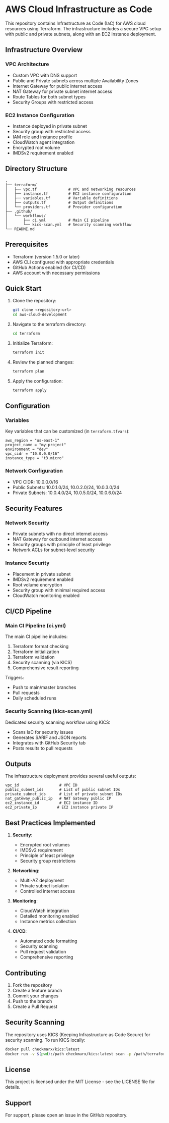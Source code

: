 # AWS Cloud Infrastructure as Code

This repository contains Infrastructure as Code (IaC) for AWS cloud resources using Terraform. The infrastructure includes a secure VPC setup with public and private subnets, along with an EC2 instance deployment.

## Infrastructure Overview

### VPC Architecture

- Custom VPC with DNS support
- Public and Private subnets across multiple Availability Zones
- Internet Gateway for public internet access
- NAT Gateway for private subnet internet access
- Route Tables for both subnet types
- Security Groups with restricted access

### EC2 Instance Configuration

- Instance deployed in private subnet
- Security group with restricted access
- IAM role and instance profile
- CloudWatch agent integration
- Encrypted root volume
- IMDSv2 requirement enabled

## Directory Structure

```
.
├── terraform/
│   ├── vpc.tf              # VPC and networking resources
│   ├── instance.tf         # EC2 instance configuration
│   ├── variables.tf        # Variable definitions
│   ├── outputs.tf          # Output definitions
│   └── providers.tf        # Provider configuration
├── .github/
│   └── workflows/
│       ├── ci.yml          # Main CI pipeline
│       └── kics-scan.yml   # Security scanning workflow
└── README.md
```

## Prerequisites

- Terraform (version 1.5.0 or later)
- AWS CLI configured with appropriate credentials
- GitHub Actions enabled (for CI/CD)
- AWS account with necessary permissions

## Quick Start

1. Clone the repository:

   ```bash
   git clone <repository-url>
   cd aws-cloud-development
   ```

2. Navigate to the terraform directory:

   ```bash
   cd terraform
   ```

3. Initialize Terraform:

   ```bash
   terraform init
   ```

4. Review the planned changes:

   ```bash
   terraform plan
   ```

5. Apply the configuration:
   ```bash
   terraform apply
   ```

## Configuration

### Variables

Key variables that can be customized (in `terraform.tfvars`):

```hcl
aws_region = "us-east-1"
project_name = "my-project"
environment = "dev"
vpc_cidr = "10.0.0.0/16"
instance_type = "t3.micro"
```

### Network Configuration

- VPC CIDR: 10.0.0.0/16
- Public Subnets: 10.0.1.0/24, 10.0.2.0/24, 10.0.3.0/24
- Private Subnets: 10.0.4.0/24, 10.0.5.0/24, 10.0.6.0/24

## Security Features

### Network Security

- Private subnets with no direct internet access
- NAT Gateway for outbound internet access
- Security groups with principle of least privilege
- Network ACLs for subnet-level security

### Instance Security

- Placement in private subnet
- IMDSv2 requirement enabled
- Root volume encryption
- Security group with minimal required access
- CloudWatch monitoring enabled

## CI/CD Pipeline

### Main CI Pipeline (ci.yml)

The main CI pipeline includes:

1. Terraform format checking
2. Terraform initialization
3. Terraform validation
4. Security scanning (via KICS)
5. Comprehensive result reporting

Triggers:

- Push to main/master branches
- Pull requests
- Daily scheduled runs

### Security Scanning (kics-scan.yml)

Dedicated security scanning workflow using KICS:

- Scans IaC for security issues
- Generates SARIF and JSON reports
- Integrates with GitHub Security tab
- Posts results to pull requests

## Outputs

The infrastructure deployment provides several useful outputs:

```hcl
vpc_id                  # VPC ID
public_subnet_ids       # List of public subnet IDs
private_subnet_ids      # List of private subnet IDs
nat_gateway_public_ip   # NAT Gateway public IP
ec2_instance_id         # EC2 instance ID
ec2_private_ip         # EC2 instance private IP
```

## Best Practices Implemented

1. **Security**:

   - Encrypted root volumes
   - IMDSv2 requirement
   - Principle of least privilege
   - Security group restrictions

2. **Networking**:

   - Multi-AZ deployment
   - Private subnet isolation
   - Controlled internet access

3. **Monitoring**:

   - CloudWatch integration
   - Detailed monitoring enabled
   - Instance metrics collection

4. **CI/CD**:
   - Automated code formatting
   - Security scanning
   - Pull request validation
   - Comprehensive reporting

## Contributing

1. Fork the repository
2. Create a feature branch
3. Commit your changes
4. Push to the branch
5. Create a Pull Request

## Security Scanning

The repository uses KICS (Keeping Infrastructure as Code Secure) for security scanning. To run KICS locally:

```bash
docker pull checkmarx/kics:latest
docker run -v $(pwd):/path checkmarx/kics:latest scan -p /path/terraform
```

## License

This project is licensed under the MIT License - see the LICENSE file for details.

## Support

For support, please open an issue in the GitHub repository.
